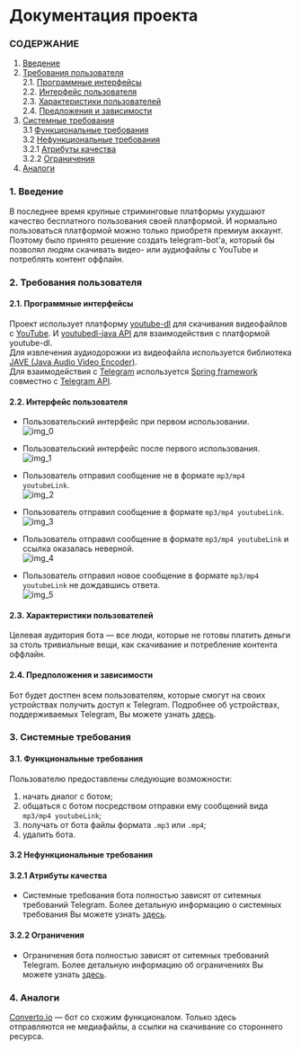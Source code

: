 # Документация проекта
### СОДЕРЖАНИЕ 
1. [Введение](#1)
2. [Требования пользователя](#2) <br>
  2.1. [Программные интерфейсы](#2.1) <br>
  2.2. [Интерфейс пользователя](#2.2) <br>
  2.3. [Характеристики пользователей](#2.3) <br>
  2.4. [Предложения и зависимости](#2.4) <br>
3. [Системные требования](#3) <br>
  3.1 [Функциональные требования](#3.1) <br>
  3.2 [Нефункциональные требования](#3.2) <br>
    3.2.1 [Атрибуты качества](#3.2.1) <br>
    3.2.2 [Ограничения](#3.2.2) <br>
4. [Аналоги](#4) <br>
 
### 1. Введение <a name="1"></a>
 В последнее время крупные стриминговые платформы ухудшают качество бесплатного пользования своей платформой. И нормально пользоваться платформой можно только приобретя премиум аккаунт. <br>
 Поэтому было принято решение создать telegram-bot'а, который бы позволял людям скачивать видео- или аудиофайлы с YouTube и потреблять контент оффлайн.

### 2. Требования пользователя <a name="2"></a>
#### 2.1. Программные интерфейсы <a name="2.1"></a>
 Проект использует платформу [youtube-dl](https://youtube-dl.org/) для скачивания видеофайлов с [YouTube](https://www.youtube.com/). И [youtubedl-java API](https://github.com/lepouletsuisse/youtubedl-java) для взаимодействия с платформой youtube-dl. <br>
 Для извлечения аудиодорожки из видеофайла используется библиотека [JAVE (Java Audio Video Encoder)](http://www.sauronsoftware.it/projects/jave/). <br>
 Для взаимодействия с [Telegram](https://telegram.org/) используется [Spring framework](https://spring.io/projects/spring-framework) совместно с [Telegram API](https://core.telegram.org/api).
#### 2.2. Интерфейс пользователя <a name="2.2"></a>
* Пользовательский интерфейс при первом использовании. <br>
    ![img_0](https://github.com/theAngryBeavers/TelegramBot/blob/main/documentation/images/img_0.png)
    <p/>
* Пользовательский интерфейс после первого использования. <br>
    ![img_1](https://github.com/theAngryBeavers/TelegramBot/blob/main/documentation/images/img_1.png)
    <p/>
* Пользователь отправил сообщение не в формате `mp3/mp4 youtubeLink`. <br>
    ![img_2](https://github.com/theAngryBeavers/TelegramBot/blob/main/documentation/images/img_2.png)
    <p/>
* Пользователь отправил сообщение в формате `mp3/mp4 youtubeLink`. <br>
    ![img_3](https://github.com/theAngryBeavers/TelegramBot/blob/main/documentation/images/img_3.png)
    <p/>
* Пользователь отправил сообщение в формате `mp3/mp4 youtubeLink` и ссылка оказалась неверной. <br>
    ![img_4](https://github.com/theAngryBeavers/TelegramBot/blob/main/documentation/images/img_4.png)
    <p/>
* Пользователь отправил новое сообщение в формате `mp3/mp4 youtubeLink` не дождавшись ответа. <br>
    ![img_5](https://github.com/theAngryBeavers/TelegramBot/blob/main/documentation/images/img_5.png)
#### 2.3. Характеристики пользователей <a name="2.3"></a>
 Целевая аудитория бота — все люди, которые не готовы платить деньги за столь тривиальные вещи, как скачивание и потребление контента оффлайн.
#### 2.4. Предположения и зависимости <a name="2.4"></a>
 Бот будет достпен всем пользователям, которые смогут на своих устройствах получить доступ к Telegram. Подробнее об устройствах, поддерживаемых Telegram, Вы можете узнать [здесь](https://telegram.org/faq#q-which-devices-can-i-use).
 ### 3. Системные требования <a name="3"></a>
 #### 3.1. Функциональные требования <a name="3.1"></a>
 
 Пользователю предоставлены следующие возможности:
   1. начать диалог с ботом;
   2. общаться с ботом посредством отправки ему сообщений вида `mp3/mp4 youtubeLink`;
   3. получать от бота файлы формата `.mp3` или `.mp4`;
   4. удалить бота.
   
 #### 3.2 Нефункциональные требования <a name="3.2"></a>
 
  #### 3.2.1 Атрибуты качества <a name="3.2.1"></a>
  <a name="requirements_for_ease_of_use"/>
  
  * Системные требования бота полностью зависят от ситемных требований Telegram. Более детальную информацию о системных требования Вы можете узнать [здесь](https://telegram.org/faq).
   
  #### 3.2.2 Ограничения <a name="3.2.2"></a>
  * Ограничения бота полностью зависят от ситемных требований Telegram. Более детальную информацию об ограничениях Вы можете узнать [здесь](https://telegram.org/faq).
  <a name="security_requirements"/>
  
 ### 4. Аналоги <a name="4"></a>
  [Converto.io](https://telegram.me/converto_bot) — бот со схожим функционалом. Только здесь отправляются не медиафайлы, а ссылки на скачивание со стороннего ресурса.

